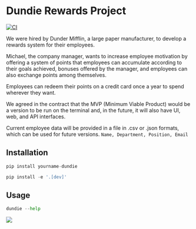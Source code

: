 # Dundie Rewards Project

[![CI](https://github.com/VictorMirandaEE/dundie-rewards/actions/workflows/main.yml/badge.svg)](https://github.com/VictorMirandaEE/dundie-rewards/actions/workflows/main.yml)

We were hired by Dunder Mifflin, a large paper manufacturer, to develop a rewards system for their employees.

Michael, the company manager, wants to increase employee motivation by offering a system of points that employees can accumulate according to their goals achieved, bonuses offered by the manager, and employees can also exchange points among themselves.

Employees can redeem their points on a credit card once a year to spend wherever they want.

We agreed in the contract that the MVP (Minimum Viable Product) would be a version to be run on the terminal and, in the future, it will also have UI, web, and API interfaces.

Current employee data will be provided in a file in .csv or .json formats, which can be used for future versions. `Name, Department, Position, Email`


## Installation

```py
pip install yourname-dundie
```

```py
pip install -e '.[dev]'
```

## Usage

```py
dundie --help
```

![](./assets/dundie.gif)
